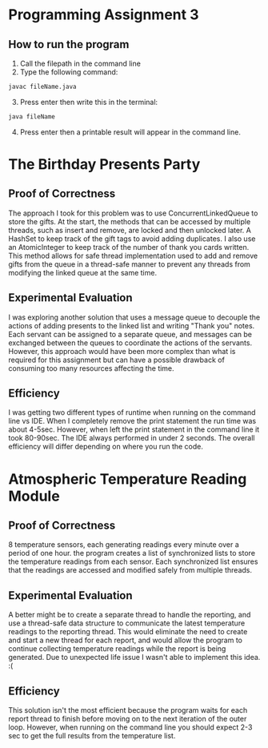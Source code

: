 # Programming Assignment 3
## How to run the program
1. Call the filepath in the command line
2. Type the following command:
```bash
javac fileName.java
```
3. Press enter then write this in the terminal:
```bash
java fileName 
```
4. Press enter then a printable result will appear in the command line.

# The Birthday Presents Party
## Proof of Correctness
The approach I took for this problem was to use ConcurrentLinkedQueue to store the gifts. At the start, the methods that can be accessed by multiple threads, such as insert and remove, are locked and then unlocked later. A HashSet to keep track of the gift tags to avoid adding duplicates. I also use an AtomicInteger to keep track of the number of thank you cards written. This method allows for safe thread implementation used to add and remove gifts from the queue in a thread-safe manner to prevent any threads from modifying the linked queue at the same time. 

## Experimental Evaluation
I was exploring another solution that uses a message queue to decouple the actions of adding presents to the linked list and writing "Thank you" notes. Each servant can be assigned to a separate queue, and messages can be exchanged between the queues to coordinate the actions of the servants. However, this approach would have been more complex than what is required for this assignment but can have a possible drawback of consuming too many resources affecting the time.

## Efficiency
I was getting two different types of runtime when running on the command line vs IDE. When I completely remove the print statement the run time was about 4-5sec. However, when left the print statement in the command line it took 80-90sec. The IDE always performed in under 2 seconds. The overall efficiency will differ depending on where you run the code. 

# Atmospheric Temperature Reading Module
## Proof of Correctness
8 temperature sensors, each generating readings every minute over a period of one hour. the program creates a list of synchronized lists to store the temperature readings from each sensor. Each synchronized list ensures that the readings are accessed and modified safely from multiple threads.
## Experimental Evaluation
A better might be to create a separate thread to handle the reporting, and use a thread-safe data structure to communicate the latest temperature readings to the reporting thread. This would eliminate the need to create and start a new thread for each report, and would allow the program to continue collecting temperature readings while the report is being generated. Due to unexpected life issue I wasn't able to implement this idea. :( 

## Efficiency
This solution isn't the most efficient because the program waits for each report thread to finish before moving on to the next iteration of the outer loop. However, when running on the command line you should expect 2-3 sec to get the full results from the temperature list.
